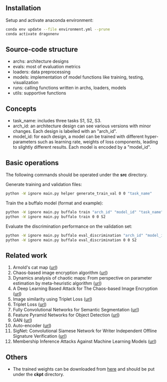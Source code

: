 ## Installation
Setup and activate anaconda environment:
```bash
conda env update --file environment.yml --prune
conda activate dragonenv
```

## Source-code structure
+ archs: architecture designs
+ evals: most of evaluation metrics
+ loaders: data preprocessing
+ models: implementation of model functions like training, testing, visualization
+ runs: calling functions written in archs, loaders, models
+ utils: supportive functions

## Concepts
+ task_name: includes three tasks S1, S2, S3.
+ arch_id: an architecture design can see various versions with minor changes. Each design is labelled with an "arch_id".
+ model_id: for each design, a model can be trained with different hyper-parameters such as learning rate, weights of loss components, leading to slightly different results. Each model is encoded by a "model_id".

## Basic operations
The following commands should be operated under the <b>src</b> directory.

Generate training and validation files:
```bash
python -W ignore main.py helper generate_train_val 0 0 "task_name"
```
Train the a buffalo model (format and example):
```bash
python -W ignore main.py buffalo train "arch_id" "model_id" "task_name"
python -W ignore main.py buffalo train 0 0 S2
```
Evaluate the discrimination performance on the validation set:
```bash
python -W ignore main.py buffalo eval_discrimination "arch_id" "model_id" "task_name"
python -W ignore main.py buffalo eval_discrimination 0 0 S2
```



## Related work
1. Arnold's cat map ([url](https://en.wikipedia.org/wiki/Arnold's_cat_map))
1. Chaos-based image encryption algorithm ([url](https://www.sciencedirect.com/science/article/pii/S0375960105011904?via%3Dihub))
1. Dynamics analysis of chaotic maps: From perspective on parameter estimation by meta-heuristic algorithm ([url](https://iopscience.iop.org/article/10.1088/1674-1056/ab695c))
1. A Deep Learning Based Attack for The Chaos-based Image Encryption ([url](https://arxiv.org/pdf/1907.12245v1.pdf))
1. Image similarity using Triplet Loss ([url](https://towardsdatascience.com/image-similarity-using-triplet-loss-3744c0f67973))
1. Triplet Loss ([url](https://towardsdatascience.com/triplet-loss-advanced-intro-49a07b7d8905))
1. Fully Convolutional Networks for Semantic Segmentation ([url](https://www.cv-foundation.org/openaccess/content_cvpr_2015/papers/Long_Fully_Convolutional_Networks_2015_CVPR_paper.pdf))
1. Feature Pyramid Networks for Object Detection ([url](https://openaccess.thecvf.com/content_cvpr_2017/papers/Lin_Feature_Pyramid_Networks_CVPR_2017_paper.pdf))
1. GAN ([url](https://jonathan-hui.medium.com/gan-whats-generative-adversarial-networks-and-its-application-f39ed278ef09))
1. Auto-encoder ([url](https://towardsdatascience.com/auto-encoder-what-is-it-and-what-is-it-used-for-part-1-3e5c6f017726))
1. SigNet: Convolutional Siamese Network for Writer Independent Offline Signature Verification ([url](https://arxiv.org/pdf/1707.02131.pdf))
1. Membership Inference Attacks Against Machine Learning Models ([url](https://www.cs.cornell.edu/~shmat/shmat_oak17.pdf))

## Others
+ The trained weights can be downloaded from [here](https://drive.google.com/drive/folders/1eONm0PQjFpRDiNRditIWv45L5BxTR2KO?usp=sharing) and should be put under the <b>ckpt</b> directory.